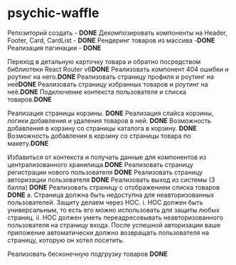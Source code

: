 # psychic-waffle

Репозиторий создать - **DONE**
Декомпозировать компоненты на Header, Footer, Card, CardList - **DONE**
Рендеринг товаров из массива -**DONE**
Реализация пагинации - **DONE**

Переход в детальную карточку товара и обратно посредством библиотеки
React Router v6**DONE**
Реализовать компонент 404 ошибки и роутинг на него.**DONE**
Реализовать страницу профиля и роутинг на неё**DONE**
Реализовать страницу избранных товаров и роутинг на неё.**DONE**
Подключение контекста пользователя и списка товаров.**DONE**

Реализация страницы корзины. **DONE**
Реализация слайса корзины, логики добавления и удаления товаров в ней. **DONE**
Возможность добавления в корзину со страницы каталога в корзину. **DONE**
Возможность добавления в корзину со страницы товара по макету.**DONE**

Избавиться от контекста и получать данные для компонентов из централизованного хранилища.**DONE**
Реализовать страницу регистрации нового пользователя **DONE**
Реализовать страницу авторизации пользователя **DONE**
Реализовать выход из системы (3 балла) **DONE**
Реализовать страницу с отображением списка товаров **DONE**
a. Страница должна быть недоступна для неавторизованных пользователей.
Защиту делаем через HOC.
i. HOC должен быть универсальным, то есть его можно использовать для
защиты любых страниц.
ii. HOC должен уметь переадресовывать неавторизованного
пользователя на страницу входа. После успешной авторизации ваше
приложение автоматически должно возвращать пользователя на
страницу, которую он хотел посетить.


Реализовать бесконечную подгрузку товаров **DONE**